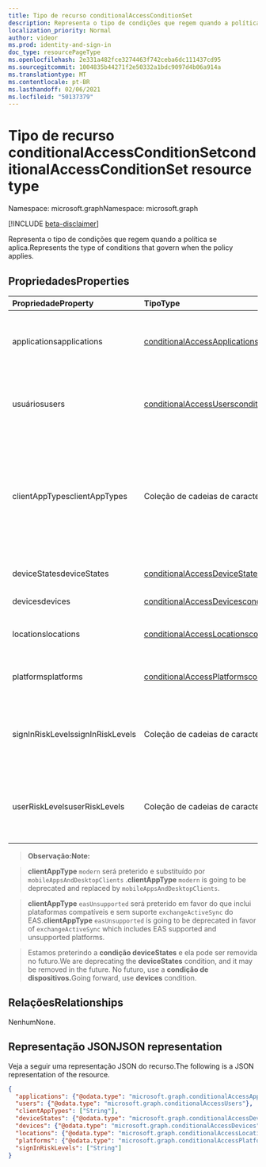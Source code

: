 ```yaml
---
title: Tipo de recurso conditionalAccessConditionSet
description: Representa o tipo de condições que regem quando a política se aplica.
localization_priority: Normal
author: videor
ms.prod: identity-and-sign-in
doc_type: resourcePageType
ms.openlocfilehash: 2e331a482fce3274463f742ceba6dc111437cd95
ms.sourcegitcommit: 1004835b44271f2e50332a1bdc9097d4b06a914a
ms.translationtype: MT
ms.contentlocale: pt-BR
ms.lasthandoff: 02/06/2021
ms.locfileid: "50137379"
---
```

# <a name="conditionalaccessconditionset-resource-type"></a><span data-ttu-id="9b02d-103">Tipo de recurso conditionalAccessConditionSet</span><span class="sxs-lookup"><span data-stu-id="9b02d-103">conditionalAccessConditionSet resource type</span></span>

<span data-ttu-id="9b02d-104">Namespace: microsoft.graph</span><span class="sxs-lookup"><span data-stu-id="9b02d-104">Namespace: microsoft.graph</span></span>

[!INCLUDE [beta-disclaimer](../../includes/beta-disclaimer.md)]

<span data-ttu-id="9b02d-105">Representa o tipo de condições que regem quando a política se aplica.</span><span class="sxs-lookup"><span data-stu-id="9b02d-105">Represents the type of conditions that govern when the policy applies.</span></span>

## <a name="properties"></a><span data-ttu-id="9b02d-106">Propriedades</span><span class="sxs-lookup"><span data-stu-id="9b02d-106">Properties</span></span>

| <span data-ttu-id="9b02d-107">Propriedade</span><span class="sxs-lookup"><span data-stu-id="9b02d-107">Property</span></span>     | <span data-ttu-id="9b02d-108">Tipo</span><span class="sxs-lookup"><span data-stu-id="9b02d-108">Type</span></span>        | <span data-ttu-id="9b02d-109">Descrição</span><span class="sxs-lookup"><span data-stu-id="9b02d-109">Description</span></span> |
|:-------------|:------------|:------------|
|<span data-ttu-id="9b02d-110">applications</span><span class="sxs-lookup"><span data-stu-id="9b02d-110">applications</span></span>|[<span data-ttu-id="9b02d-111">conditionalAccessApplications</span><span class="sxs-lookup"><span data-stu-id="9b02d-111">conditionalAccessApplications</span></span>](conditionalaccessapplications.md)| <span data-ttu-id="9b02d-112">Aplicativos e ações do usuário incluídos e excluídos da política.</span><span class="sxs-lookup"><span data-stu-id="9b02d-112">Applications and user actions included in and excluded from the policy.</span></span> <span data-ttu-id="9b02d-113">Obrigatório.</span><span class="sxs-lookup"><span data-stu-id="9b02d-113">Required.</span></span> |
|<span data-ttu-id="9b02d-114">usuários</span><span class="sxs-lookup"><span data-stu-id="9b02d-114">users</span></span>|[<span data-ttu-id="9b02d-115">conditionalAccessUsers</span><span class="sxs-lookup"><span data-stu-id="9b02d-115">conditionalAccessUsers</span></span>](conditionalaccessusers.md)| <span data-ttu-id="9b02d-116">Usuários, grupos e funções incluídos e excluídos da política.</span><span class="sxs-lookup"><span data-stu-id="9b02d-116">Users, groups, and roles included in and excluded from the policy.</span></span> <span data-ttu-id="9b02d-117">Obrigatório.</span><span class="sxs-lookup"><span data-stu-id="9b02d-117">Required.</span></span> |
|<span data-ttu-id="9b02d-118">clientAppTypes</span><span class="sxs-lookup"><span data-stu-id="9b02d-118">clientAppTypes</span></span>|<span data-ttu-id="9b02d-119">Coleção de cadeias de caracteres</span><span class="sxs-lookup"><span data-stu-id="9b02d-119">String collection</span></span>| <span data-ttu-id="9b02d-120">Tipos de aplicativo cliente incluídos na política.</span><span class="sxs-lookup"><span data-stu-id="9b02d-120">Client application types included in the policy.</span></span> <span data-ttu-id="9b02d-121">Os possíveis valores são: `all`, `browser`, `mobileAppsAndDesktopClients`, `exchangeActiveSync`, `easSupported`, `other`.</span><span class="sxs-lookup"><span data-stu-id="9b02d-121">Possible values are: `all`, `browser`, `mobileAppsAndDesktopClients`, `exchangeActiveSync`, `easSupported`, `other`.</span></span>|
|<span data-ttu-id="9b02d-122">deviceStates</span><span class="sxs-lookup"><span data-stu-id="9b02d-122">deviceStates</span></span>|[<span data-ttu-id="9b02d-123">conditionalAccessDeviceStates</span><span class="sxs-lookup"><span data-stu-id="9b02d-123">conditionalAccessDeviceStates</span></span>](conditionalaccessdevicestates.md)| <span data-ttu-id="9b02d-124">Estados do dispositivo na política.</span><span class="sxs-lookup"><span data-stu-id="9b02d-124">Device states in the policy.</span></span> |
|<span data-ttu-id="9b02d-125">devices</span><span class="sxs-lookup"><span data-stu-id="9b02d-125">devices</span></span>|[<span data-ttu-id="9b02d-126">conditionalAccessDevices</span><span class="sxs-lookup"><span data-stu-id="9b02d-126">conditionalAccessDevices</span></span>](conditionalaccessdevices.md)| <span data-ttu-id="9b02d-127">Dispositivos na política.</span><span class="sxs-lookup"><span data-stu-id="9b02d-127">Devices in the policy.</span></span> |
|<span data-ttu-id="9b02d-128">locations</span><span class="sxs-lookup"><span data-stu-id="9b02d-128">locations</span></span>|[<span data-ttu-id="9b02d-129">conditionalAccessLocations</span><span class="sxs-lookup"><span data-stu-id="9b02d-129">conditionalAccessLocations</span></span>](conditionalaccesslocations.md)| <span data-ttu-id="9b02d-130">Locais incluídos e excluídos da política.</span><span class="sxs-lookup"><span data-stu-id="9b02d-130">Locations included in and excluded from the policy.</span></span> |
|<span data-ttu-id="9b02d-131">platforms</span><span class="sxs-lookup"><span data-stu-id="9b02d-131">platforms</span></span>|[<span data-ttu-id="9b02d-132">conditionalAccessPlatforms</span><span class="sxs-lookup"><span data-stu-id="9b02d-132">conditionalAccessPlatforms</span></span>](conditionalaccessplatforms.md)| <span data-ttu-id="9b02d-133">Plataformas incluídas e excluídas da política.</span><span class="sxs-lookup"><span data-stu-id="9b02d-133">Platforms included in and excluded from the policy.</span></span> |
|<span data-ttu-id="9b02d-134">signInRiskLevels</span><span class="sxs-lookup"><span data-stu-id="9b02d-134">signInRiskLevels</span></span>|<span data-ttu-id="9b02d-135">Coleção de cadeias de caracteres</span><span class="sxs-lookup"><span data-stu-id="9b02d-135">String collection</span></span>| <span data-ttu-id="9b02d-136">Níveis de risco de login incluídos na política.</span><span class="sxs-lookup"><span data-stu-id="9b02d-136">Sign-in risk levels included in the policy.</span></span> <span data-ttu-id="9b02d-137">Os valores possíveis são: `low`, `medium`, `high`, `none`.</span><span class="sxs-lookup"><span data-stu-id="9b02d-137">Possible values are: `low`, `medium`, `high`, `none`.</span></span>|
|<span data-ttu-id="9b02d-138">userRiskLevels</span><span class="sxs-lookup"><span data-stu-id="9b02d-138">userRiskLevels</span></span>|<span data-ttu-id="9b02d-139">Coleção de cadeias de caracteres</span><span class="sxs-lookup"><span data-stu-id="9b02d-139">String collection</span></span>| <span data-ttu-id="9b02d-140">Níveis de risco do usuário incluídos na política.</span><span class="sxs-lookup"><span data-stu-id="9b02d-140">User risk levels included in the policy.</span></span> <span data-ttu-id="9b02d-141">Os valores possíveis são: `low`, `medium`, `high`, `none`.</span><span class="sxs-lookup"><span data-stu-id="9b02d-141">Possible values are: `low`, `medium`, `high`, `none`.</span></span>|

><span data-ttu-id="9b02d-142">**Observação:**</span><span class="sxs-lookup"><span data-stu-id="9b02d-142">**Note:**</span></span> 

><span data-ttu-id="9b02d-143">**clientAppType** `modern` será preterido e substituído por `mobileAppsAndDesktopClients` .</span><span class="sxs-lookup"><span data-stu-id="9b02d-143">**clientAppType** `modern` is going to be deprecated and replaced by `mobileAppsAndDesktopClients`.</span></span> 

><span data-ttu-id="9b02d-144">**clientAppType** `easUnsupported` será preterido em favor do que inclui plataformas compatíveis e sem suporte `exchangeActiveSync` do EAS.</span><span class="sxs-lookup"><span data-stu-id="9b02d-144">**clientAppType** `easUnsupported` is going to be deprecated in favor of `exchangeActiveSync` which includes EAS supported and unsupported platforms.</span></span> 

><span data-ttu-id="9b02d-145">Estamos preterindo a **condição deviceStates** e ela pode ser removida no futuro.</span><span class="sxs-lookup"><span data-stu-id="9b02d-145">We are deprecating the **deviceStates** condition, and it may be removed in the future.</span></span> <span data-ttu-id="9b02d-146">No futuro, use a **condição de dispositivos.**</span><span class="sxs-lookup"><span data-stu-id="9b02d-146">Going forward, use **devices** condition.</span></span>

## <a name="relationships"></a><span data-ttu-id="9b02d-147">Relações</span><span class="sxs-lookup"><span data-stu-id="9b02d-147">Relationships</span></span>

<span data-ttu-id="9b02d-148">Nenhum</span><span class="sxs-lookup"><span data-stu-id="9b02d-148">None.</span></span>

## <a name="json-representation"></a><span data-ttu-id="9b02d-149">Representação JSON</span><span class="sxs-lookup"><span data-stu-id="9b02d-149">JSON representation</span></span>

<span data-ttu-id="9b02d-150">Veja a seguir uma representação JSON do recurso.</span><span class="sxs-lookup"><span data-stu-id="9b02d-150">The following is a JSON representation of the resource.</span></span>

<!-- {
  "blockType": "resource",
  "optionalProperties": [
    "clientAppTypes",
    "deviceStates",
    "devices",
    "locations",
    "platforms",
    "signInRiskLevels"
  ],
  "@odata.type": "microsoft.graph.conditionalAccessConditionSet",
  "baseType": null
}-->

```json
{
  "applications": {"@odata.type": "microsoft.graph.conditionalAccessApplications"},
  "users": {"@odata.type": "microsoft.graph.conditionalAccessUsers"},
  "clientAppTypes": ["String"],
  "deviceStates": {"@odata.type": "microsoft.graph.conditionalAccessDeviceStates"},
  "devices": {"@odata.type": "microsoft.graph.conditionalAccessDevices"},
  "locations": {"@odata.type": "microsoft.graph.conditionalAccessLocations"},
  "platforms": {"@odata.type": "microsoft.graph.conditionalAccessPlatforms"},
  "signInRiskLevels": ["String"]
}
```

<!-- uuid: 16cd6b66-4b1a-43a1-adaf-3a886856ed98
2019-02-04 14:57:30 UTC -->
<!-- {
  "type": "#page.annotation",
  "description": "conditionalAccessConditionset resource",
  "keywords": "",
  "section": "documentation",
  "tocPath": ""
}-->


